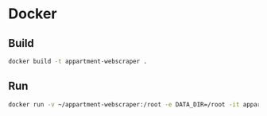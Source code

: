 # Docker

## Build

```bash
docker build -t appartment-webscraper .
```

## Run

```bash
docker run -v ~/appartment-webscraper:/root -e DATA_DIR=/root -it appartment-webscraper
```